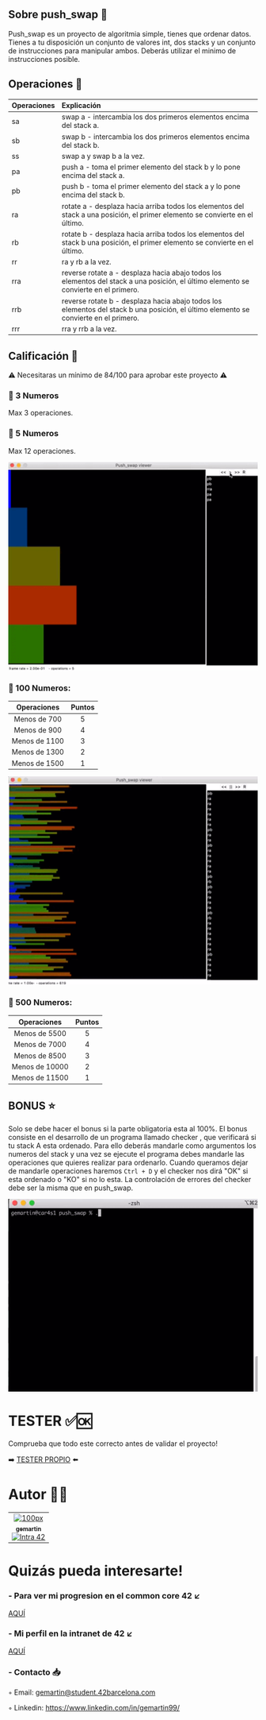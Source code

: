 ## Sobre push_swap 🔢

Push_swap es un proyecto de algoritmia simple, tienes que ordenar
datos. Tienes a tu disposición un conjunto de valores int, dos stacks y un conjunto de
instrucciones para manipular ambos. Deberás utilizar el minimo de instrucciones posible.



## Operaciones 🔁

| Operaciones | Explicación |
| :--- | :--- |
| sa | swap a - intercambia los dos primeros elementos encima del stack a. |
| sb | swap b - intercambia los dos primeros elementos encima del stack b. |
| ss | swap a y swap b a la vez. |
| pa | push a -  toma el primer elemento del stack b y lo pone encima del stack a. |
| pb | push b -  toma el primer elemento del stack a y lo pone encima del stack b. |
| ra | rotate a - desplaza hacia arriba todos los elementos del stack a una posición, el primer elemento se convierte en el último. |
| rb | rotate b - desplaza hacia arriba todos los elementos del stack b una posición, el primer elemento se convierte en el último. |
| rr | ra y rb a la vez. |
| rra | reverse rotate a - desplaza hacia abajo todos los elementos del stack a una posición, el último elemento se convierte en el primero. |
| rrb | reverse rotate b - desplaza hacia abajo todos los elementos del stack b una posición, el último elemento se convierte en el primero. |
| rrr | rra y rrb a la vez. |

## Calificación 💯

⚠️ Necesitaras un mínimo de 84/100 para aprobar este proyecto ⚠️

### 🔹 3 Numeros

Max 3 operaciones.

### 🔹 5 Numeros

Max 12 operaciones. 

![](https://github.com/gemartin99/Push_swap/blob/master/push_swap5.gif)

### 🔹 100 Numeros:

| Operaciones | Puntos |
| :---: | :---: |
| Menos de 700 | 5 |
| Menos de 900 | 4 |
| Menos de 1100 | 3 |
| Menos de 1300 | 2 |
| Menos de 1500 | 1 |

![](https://github.com/gemartin99/Push_swap/blob/master/push_swap100.gif)

### 🔹 500 Numeros: 

| Operaciones | Puntos |
| :---: | :---: |
| Menos de 5500 | 5 |
| Menos de 7000 | 4 |
| Menos de 8500 | 3 |
| Menos de 10000 | 2 |
| Menos de 11500 | 1 |

## BONUS ⭐️

Solo se debe hacer el bonus si la parte obligatoria esta al 100%. El bonus consiste en el desarrollo de un programa llamado checker , que verificará
si tu stack A esta ordenado. Para ello deberás mandarle como argumentos los numeros del stack y una vez se ejecute el programa debes mandarle las operaciones que quieres realizar para ordenarlo. Cuando queramos dejar de mandarle operaciones haremos ```Ctrl + D``` y el checker nos dirá "OK" si esta ordenado o "KO" si no lo esta. La controlación de errores del checker debe ser la misma que en push_swap. 

![](https://github.com/gemartin99/Push_swap/blob/master/checker.gif)

# TESTER ✅🆗

Comprueba que todo este correcto antes de validar el proyecto! 

➡️ [TESTER PROPIO](https://github.com/gemartin99/Push_swap_tester) ⬅️

# Autor ✍🏼

<table>
  <tr>
    <td align="center"><a href="https://github.com/gemartin99/"><img src="https://avatars.githubusercontent.com/u/66915274?v=4" width="100px;" alt="100px"/><br /><sub><b>gemartin</b></sub></a><br /><a href="https://profile.intra.42.fr/users/gemartin" title="Intra 42"><img src="https://img.shields.io/badge/Barcelona-FFFFFF?style=plastic&logo=42&logoColor=000000" alt="Intra 42"/></a></td>
  </tr>
</table>

# Quizás pueda interesarte!

### - Para ver mi progresion en el common core 42 ↙️

[AQUÍ](https://github.com/gemartin99/42cursus)

### - Mi perfil en la intranet de 42 ↙️
[AQUÍ](https://profile.intra.42.fr/users/gemartin)

### - Contacto 📥

◦ Email: gemartin@student.42barcelona.com

◦ Linkedin: https://www.linkedin.com/in/gemartin99/

